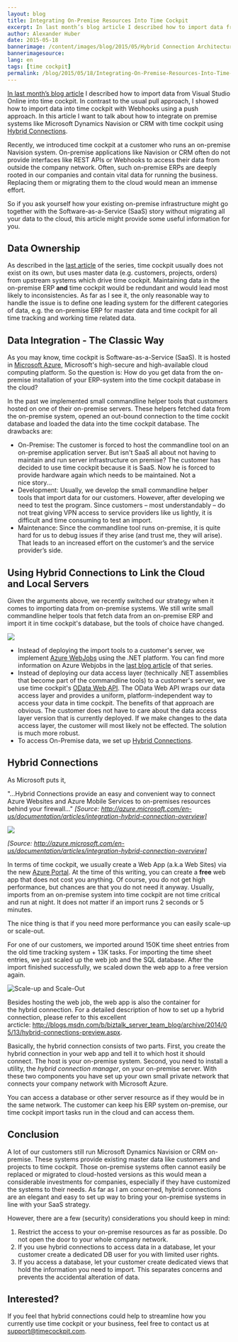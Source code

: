 ```yaml
---
layout: blog
title: Integrating On-Premise Resources Into Time Cockpit 
excerpt: In last month’s blog article I described how to import data from Visual Studio Online into time cockpit. In contrast to the usual pull approach, I showed how to import data into time cockpit with Webhooks using a push approach. In this article I want to talk about how to integrate on premise systems like Microsoft Dynamics Navision or CRM with time cockpit using Hybrid Connections.
author: Alexander Huber
date: 2015-05-18
bannerimage: /content/images/blog/2015/05/Hybrid Connection Architecture.png
bannerimagesource: 
lang: en
tags: [time cockpit]
permalink: /blog/2015/05/18/Integrating-On-Premise-Resources-Into-Time-Cockpit-
---
```


<p>
  <a href="~/blog/2015/03/30/Importing-Data-from-Visual-Studio-Online-Using-Web-Hooks" target="_blank">In last month’s blog article</a> I described how to import data from Visual Studio Online into time cockpit. In contrast to the usual pull approach, I showed how to import data into time cockpit with Webhooks using a push approach. In this article I want to talk about how to integrate on premise systems like Microsoft Dynamics Navision or CRM with time cockpit using <a href="http://azure.microsoft.com/en-us/documentation/articles/integration-hybrid-connection-overview/">Hybrid Connections</a>.</p><p>Recently, we introduced time cockpit at a customer who runs an on-premise Navision system. On-premise applications like Navision or CRM often do not provide interfaces like REST APIs or Webhooks to access their data from outside the company network. Often, such <span lang="DE-AT">on-premise ERP</span>s are deeply rooted in our companies and contain vital data for running the business. Replacing them or migrating them to the cloud would mean an immense effort. </p><p class="showcase">So if you ask yourself how your existing on-premise infrastructure might go together with the Software-as-a-Service (SaaS) story without migrating all your data to the cloud, this article might provide some useful information for you.</p><h2>Data Ownership</h2><p>As described in the <a href="~/blog/2015/03/30/Importing-Data-from-Visual-Studio-Online-Using-Web-Hooks" target="_blank">last article</a> of the series, time cockpit usually does not exist on its own, but uses master data (e.g. customers, projects, orders) from upstream systems which drive time cockpit. Maintaining data in the <span lang="DE-AT">on-premise ERP</span> <strong>and</strong> time cockpit would be redundant and would lead most likely to inconsistencies. As far as I see it, the only reasonable way to handle the issue is to define one leading system for the different categories of data, e.g. the <span lang="DE-AT">on-premise ERP</span> for master data and time cockpit for all time tracking and working time related data.</p><h2>Data Integration - The Classic Way</h2><p>As you may know, time cockpit is Software-as-a-Service (SaaS). It is hosted in <a href="http://azure.microsoft.com" target="_blank">Microsoft Azure</a>, Microsoft's high-secure and high-available cloud computing platform. So the question is: How do you get data from the on-premise installation of your <span lang="DE-AT">ERP-system</span> into the time cockpit database in the cloud?<br /></p><p>In the past we implemented small commandline helper tools that customers hosted on one of their on-premise servers. These helpers fetched data from the on-premise system, opened an out-bound connection to the time cockit database and loaded the data into the time cockpit database. The drawbacks are:</p><ul>
  <li>On-Premise: The customer is forced to host the commandline tool on an on-premise application server. But isn't SaaS all about not having to maintain and run server infrastructure on premise? The customer has decided to use time cockpit because it is SaaS. Now he is forced to provide hardware again which needs to be maintained. Not a nice story...</li>
  <li>Development: Usually, we develop the small commandline helper tools that import data for our customers. However, after developing we need to test the program. Since customers – most understandably – do not treat giving VPN access to service providers like us lightly, it is difficult and time consuming to test an import.</li>
  <li>Maintenance: Since the commandline tool runs on-premise, it is quite hard for us to debug issues if they arise (and trust me, they will arise). That leads to an increased effort on the customer’s and the service provider’s side.</li>
</ul><h2>Using Hybrid Connections to Link the Cloud and Local Servers
<br /></h2><p>Given the arguments above, we recently switched our strategy when it comes to importing data from on-premise systems. We still write small commandline helper tools that fetch data from an <span lang="DE-AT">on-premise ERP</span> and import it in time cockpit's database, but the tools of choice have changed.</p><p>
  <img src="{{site.baseurl}}/content/images/blog/2015/05/Hybrid Connection Architecture.png?mw=750" />
</p><ul>
  <li>Instead of deploying the import tools to a customer's server, we implement <a href="http://www.hanselman.com/blog/IntroducingWindowsAzureWebJobs.aspx" target="_blank">Azure WebJobs</a> using the .NET platform. You can find more information on Azure Webjobs in the <a href="~/blog/2015/03/30/Importing-Data-from-Visual-Studio-Online-Using-Web-Hooks" target="_blank">last blog article</a> of that series.</li>
  <li>Instead of deploying our data access layer (technically .NET assemblies that become part of the commandline tools) to a customer's server, we use time cockpit's <a href="~/blog/2014/09/26/Accessing-Time-Cockpits-OData-Web-API-With-Visual-Studio" target="_blank">OData Web API</a>. The OData Web API wraps our data access layer and provides a uniform, platform-independent way to access your data in time cockpit. The benefits of that approach are obvious. The customer does not have to care about the data access layer version that is currently deployed. If we make changes to the data access layer, the customer will most likely not be effected. The solution is much more robust.</li>
  <li>To access On-Premise data, we set up <a href="http://azure.microsoft.com/en-us/documentation/articles/integration-hybrid-connection-overview/" target="_blank">Hybrid Connections</a>.</li>
</ul><h2>Hybrid Connections</h2><p>As Microsoft puts it,<br /></p><p class="showcase">"...Hybrid Connections provide an easy and convenient way to connect Azure Websites and Azure Mobile Services to on-premises resources behind your firewall..." <em>[Source: <a href="http://azure.microsoft.com/en-us/documentation/articles/integration-hybrid-connection-overview]">http://azure.microsoft.com/en-us/documentation/articles/integration-hybrid-connection-overview]</a></em></p><p>
  <img src="https://acomdpsstorage.blob.core.windows.net/dpsmedia-prod/azure.microsoft.com/en-us/documentation/articles/integration-hybrid-connection-overview/20150514052253/wabs_hybridconnectionimage.png" />
</p><p>
  <em>[Source: <a href="http://azure.microsoft.com/en-us/documentation/articles/integration-hybrid-connection-overview]">http://azure.microsoft.com/en-us/documentation/articles/integration-hybrid-connection-overview]</a></em>
</p><p>In terms of time cockpit, we usually create a Web App (a.k.a Web Sites) via the new <a href="https://portal.azure.com" target="_blank">Azure Portal</a>. At the time of this writing, you can create a <strong>free</strong> web app that does not cost you anything. Of course, you do not get high performance, but chances are that you do not need it anyway. Usually, imports from an on-premise system into time cockpit are not time critical and run at night. It does not matter if an import runs 2 seconds or 5 minutes. </p><p class="showcase">The nice thing is that if you need more performance you can easily scale-up or scale-out.</p><p>For one of our customers, we imported around 150K time sheet entries from the old time tracking system + 13K tasks. For importing the time sheet entries, we just scaled up the web job and the SQL database. After the import finished successfully, we scaled down the web app to a free version again.</p><p>
  <img src="{{site.baseurl}}/content/images/blog/2015/05/scaleup.png?mh=400" alt="Scale-up and Scale-Out" />
</p><p>Besides hosting the web job, the web app is also the container for the hybrid connection. For a detailed description of how to set up a hybrid connection, please refer to this excellent arcticle: <a href="http://blogs.msdn.com/b/biztalk_server_team_blog/archive/2014/05/13/hybrid-connections-preview.aspx">http://blogs.msdn.com/b/biztalk_server_team_blog/archive/2014/05/13/hybrid-connections-preview.aspx</a>.</p><p>Basically, the hybrid connection consists of two parts. First, you create the hybrid connection in your web app and tell it to which host it should connect. The host is your on-premise system. Second, you need to install a utility, the <em>hybrid connection manager</em>, on your on-premise server. With these two components you have set up your own small private network that connects your company network with Microsoft Azure.</p><p class="showcase">You can access a database or other server resource as if they would be in the same network. The customer can keep his ERP system on-premise, our time cockpit import tasks run in the cloud and can access them.</p><h2>Conclusion</h2><p>A lot of our customers still run Microsoft Dynamics Navision or CRM on-premise. These systems provide existing master data like customers and projects to time cockpit. Those on-premise systems often cannot easily be replaced or migrated to cloud-hosted versions as this would mean a considerable investments for companies, especially if they have customized the systems to their needs. As far as I am concerned, hybrid connections are an elegant and easy to set up way to bring your on-premise systems in line with your SaaS strategy.</p><p>However, there are a few (security) considerations you should keep in mind:</p><ol>
  <li>Restrict the access to your on-premise resources as far as possible. Do not open the door to your whole company network.</li>
  <li>If you use hybrid connections to access data in a database, let your customer create a dedicated DB user for you with limited user rights. </li>
  <li>If you access a database, let your customer create dedicated views that hold the information you need to import. This separates concerns and prevents the accidental alteration of data.</li>
</ol><h2>Interested?
<br /></h2><p>If you feel that hybrid connections could help to streamline how you currently use time cockpit or your business, feel free to contact us at <a href="mailto:support@timecockpit.com">support@timecockpit.com</a>. </p>